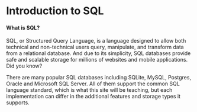 # Introduction to SQL
#### What is SQL?
SQL, or Structured Query Language, is a language designed to allow both technical and non-technical users query, manipulate, and transform data from a relational database. And due to its simplicity, SQL databases provide safe and scalable storage for millions of websites and mobile applications.
Did you know?

There are many popular SQL databases including SQLite, MySQL, Postgres, Oracle and Microsoft SQL Server. All of them support the common SQL language standard, which is what this site will be teaching, but each implementation can differ in the additional features and storage types it supports.
